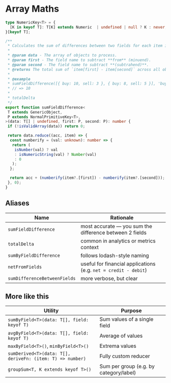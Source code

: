 # Array Maths

```ts
type NumericKey<T> = {
  [K in keyof T]: T[K] extends Numeric  | undefined | null ? K : never;
}[keyof T];

/**
 * Calculates the sum of differences between two fields for each item in an array of objects.
 *
 * @param data - The array of objects to process.
 * @param first - The field name to subtract **from** (minuend).
 * @param second - The field name to subtract **(subtrahend)**.
 * @returns The total sum of `item[first] - item[second]` across all objects.
 *
 * @example
 * sumFieldDifference([{ buy: 10, sell: 3 }, { buy: 8, sell: 5 }], 'buy', 'sell');
 * // => 10
 * 
 * totalDelta
 */
export function sumFieldDifference<
 T extends GenericObject,
 P extends NormalPrimitiveKey<T>,
>(data: T[] | undefined, first: P, second: P): number {
 if (!isValidArray(data)) return 0;

 return data.reduce((acc, item) => {
  const numberify = (val: unknown): number => {
   return (
    isNumber(val) ? val
    : isNumericString(val) ? Number(val)
    : 0
   );
  };

  return acc + (numberify(item?.[first]) - numberify(item?.[second]));
 }, 0);
}
```

## Aliases

| Name                         | Rationale                                                       |
| ---------------------------- | --------------------------------------------------------------- |
| `sumFieldDifference`         | most accurate — you sum the difference between 2 fields         |
| `totalDelta`                 | common in analytics or metrics context                          |
| `sumByFieldDifference`       | follows lodash-style naming                                     |
| `netFromFields`              | useful for financial applications (e.g. `net = credit - debit`) |
| `sumDifferenceBetweenFields` | more verbose, but clear                                         |

## More like this

| Utility                                                   | Purpose                                |
| --------------------------------------------------------- | -------------------------------------- |
| `sumByField<T>(data: T[], field: keyof T)`                | Sum values of a single field           |
| `avgByField<T>(data: T[], field: keyof T)`                | Average of values                      |
| `maxByField<T>()`, `minByField<T>()`                      | Extrema values                         |
| `sumDerived<T>(data: T[], deriveFn: (item: T) => number)` | Fully custom reducer                   |
| `groupSum<T, K extends keyof T>()`                        | Sum per group (e.g. by category/label) |

